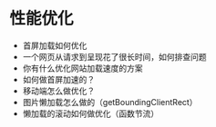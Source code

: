 # 性能优化
- 首屏加载如何优化
- 一个网页从请求到呈现花了很长时间，如何排查问题
- 你有什么优化网站加载速度的方案
- 如何做首屏加速的？
- 移动端怎么做优化？
- 图片懒加载怎么做的（getBoundingClientRect）
- 懒加载的滚动如何做优化（函数节流）
